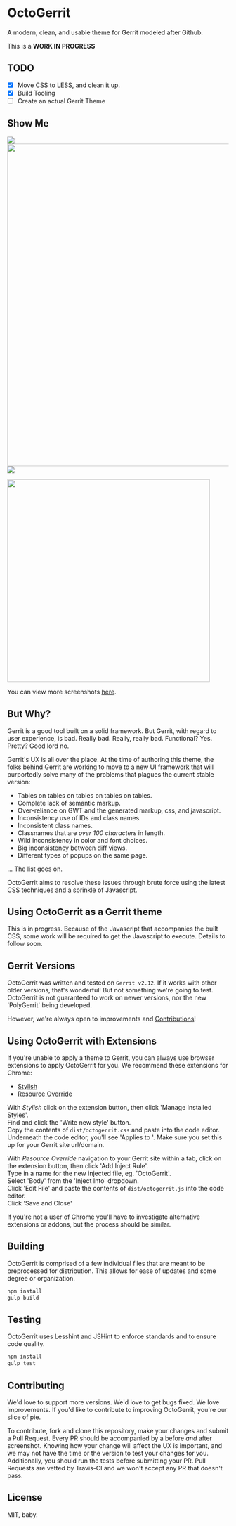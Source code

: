 # OctoGerrit

A modern, clean, and usable theme for Gerrit modeled after Github.

This is a **WORK IN PROGRESS**

## TODO

- [x] Move CSS to LESS, and clean it up.
- [x] Build Tooling
- [ ] Create an actual Gerrit Theme

## Show Me

![](https://raw.githubusercontent.com/shellscape/OctoGerrit/master/assets/dashboard.png)
<img src="https://raw.githubusercontent.com/shellscape/OctoGerrit/master/assets/diff-sbs-comments.png" width="734">
![](https://raw.githubusercontent.com/shellscape/OctoGerrit/master/assets/review-a.png)

<img src="https://raw.githubusercontent.com/shellscape/OctoGerrit/master/assets/review-reply.png" width="461">

You can view more screenshots [here](https://github.com/shellscape/OctoGerrit/tree/master/assets).

## But Why?

Gerrit is a good tool built on a solid framework. But Gerrit, with regard to user
experience, is bad. Really bad. Really, really bad. Functional? Yes. Pretty? Good lord no.

Gerrit's UX is all over the place. At the time of authoring this theme, the folks
behind Gerrit are working to move to a new UI framework that will purportedly solve many
of the problems that plagues the current stable version:

- Tables on tables on tables on tables on tables.
- Complete lack of semantic markup.
- Over-reliance on GWT and the generated markup, css, and javascript.
- Inconsistency use of IDs and class names.
- Inconsistent class names.
- Classnames that are *over 100 characters* in length.
- Wild inconsistency in color and font choices.
- Big inconsistency between diff views.
- Different types of popups on the same page.

... The list goes on.

OctoGerrit aims to resolve these issues through brute force using the latest CSS
techniques and a sprinkle of Javascript.

## Using OctoGerrit as a Gerrit theme

This is in progress. Because of the Javascript that accompanies the built CSS,
some work will be required to get the Javascript to execute. Details to follow
soon.

## Gerrit Versions

OctoGerrit was written and tested on `Gerrit v2.12`. If it works with other older
versions, that's wonderful! But not something we're going to test. OctoGerrit is
not guaranteed to work on newer versions, nor the new 'PolyGerrit' being developed.

However, we're always open to improvements and [Contributions](#Contributing)!

## Using OctoGerrit with Extensions

If you're unable to apply a theme to Gerrit, you can always use browser extensions
to apply OctoGerrit for you. We recommend these extensions for Chrome:

- [Stylish](https://chrome.google.com/webstore/detail/stylish/fjnbnpbmkenffdnngjfgmeleoegfcffe?hl=en)
- [Resource Override](https://chrome.google.com/webstore/detail/resource-override/pkoacgokdfckfpndoffpifphamojphii?hl=en)

With *Stylish* click on the extension button, then click 'Manage Installed Styles'.  
Find and click the 'Write new style' button.  
Copy the contents of `dist/octogerrit.css` and paste into the code editor.  
Underneath the code editor, you'll see 'Applies to '. Make sure you set this up for
your Gerrit site url/domain.

With *Resource Override* navigation to your Gerrit site within a tab, click on
the extension button, then click 'Add Inject Rule'.  
Type in a name for the new injected file, eg. 'OctoGerrit'.  
Select 'Body' from the 'Inject Into' dropdown.  
Click 'Edit File' and paste the contents of `dist/octogerrit.js` into the code
editor.  
Click 'Save and Close'

If you're not a user of Chrome you'll have to investigate alternative extensions
or addons, but the process should be similar.

## Building

OctoGerrit is comprised of a few individual files that are meant to be preprocessed
for distribution. This allows for ease of updates and some degree or organization.

```bash
npm install
gulp build
```

## Testing

OctoGerrit uses Lesshint and JSHint to enforce standards and to ensure code quality.

```bash
npm install
gulp test
```

## Contributing

We'd love to support more versions. We'd love to get bugs fixed. We love improvements.
If you'd like to contribute to improving OctoGerrit, you're our slice of pie.

To contribute, fork and clone this repository, make your changes and submit a
Pull Request. Every PR should be accompanied by a before *and* after screenshot.
Knowing how your change will affect the UX is important, and we may not have the time
or the version to test your changes for you. Additionally, you should run the tests
before submitting your PR. Pull Requests are vetted by Travis-CI and we won't accept
any PR that doesn't pass.

## License

MIT, baby.
